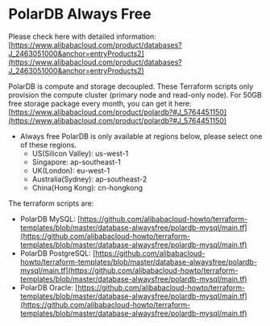 # PolarDB Always Free
Please check here with detailed information:
[https://www.alibabacloud.com/product/databases?J_2463051000&anchor=entryProducts2](https://www.alibabacloud.com/product/databases?J_2463051000&anchor=entryProducts2)

PolarDB is compute and storage decoupled. These Terraform scripts only provision the compute cluster (primary node and read-only node). For 50GB free storage package every month, you can get it here: [https://www.alibabacloud.com/product/polardb?#J_5764451150](https://www.alibabacloud.com/product/polardb?#J_5764451150)

- Always free PolarDB is only available at regions below, please select one of these regions.
  - US(Silicon Valley): us-west-1 
  - Singapore: ap-southeast-1
  - UK(London): eu-west-1
  - Australia(Sydney): ap-southeast-2
  - China(Hong Kong): cn-hongkong

The terraform scripts are:
- PolarDB MySQL: [https://github.com/alibabacloud-howto/terraform-templates/blob/master/database-alwaysfree/polardb-mysql/main.tf](https://github.com/alibabacloud-howto/terraform-templates/blob/master/database-alwaysfree/polardb-mysql/main.tf)
- PolarDB PostgreSQL: [https://github.com/alibabacloud-howto/terraform-templates/blob/master/database-alwaysfree/polardb-mysql/main.tf](https://github.com/alibabacloud-howto/terraform-templates/blob/master/database-alwaysfree/polardb-mysql/main.tf)
- PolarDB Oracle: [https://github.com/alibabacloud-howto/terraform-templates/blob/master/database-alwaysfree/polardb-mysql/main.tf](https://github.com/alibabacloud-howto/terraform-templates/blob/master/database-alwaysfree/polardb-mysql/main.tf)